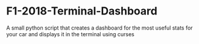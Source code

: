 # F1-2018-Terminal-Dashboard
A small python script that creates a dashboard for the most useful stats for your car and displays it in the terminal using curses
